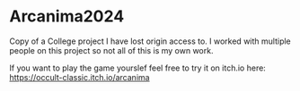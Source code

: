 # Arcanima2024
Copy of a College project I have lost origin access to. I worked with multiple people on this project so not all of this is my own work. 

If you want to play the game yourslef feel free to try it on itch.io here: https://occult-classic.itch.io/arcanima
